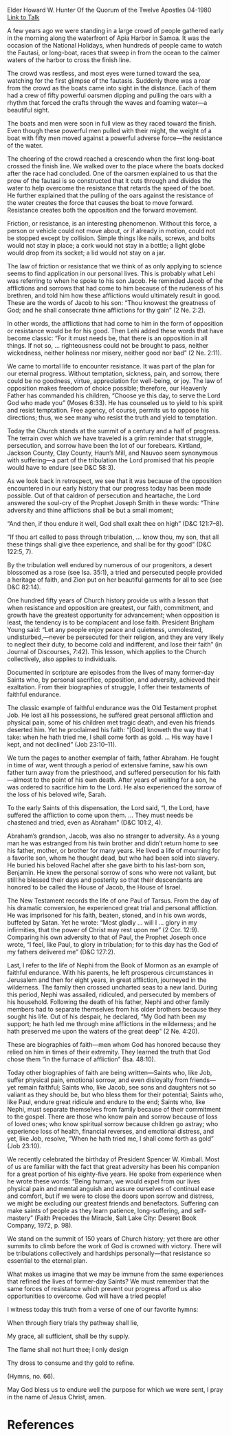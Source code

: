 Elder Howard W. Hunter
Of the Quorum of the Twelve Apostles
04-1980
[Link to Talk](https://www.churchofjesuschrist.org/study/general-conference/1980/04/god-will-have-a-tried-people?lang=eng)

A few years ago we were standing in a large crowd of people gathered early in the morning along the waterfront of Apia Harbor in Samoa. It was the occasion of the National Holidays, when hundreds of people came to watch the Fautasi, or long-boat, races that sweep in from the ocean to the calmer waters of the harbor to cross the finish line.

The crowd was restless, and most eyes were turned toward the sea, watching for the first glimpse of the fautasis. Suddenly there was a roar from the crowd as the boats came into sight in the distance. Each of them had a crew of fifty powerful oarsmen dipping and pulling the oars with a rhythm that forced the crafts through the waves and foaming water—a beautiful sight.

The boats and men were soon in full view as they raced toward the finish. Even though these powerful men pulled with their might, the weight of a boat with fifty men moved against a powerful adverse force—the resistance of the water.

The cheering of the crowd reached a crescendo when the first long-boat crossed the finish line. We walked over to the place where the boats docked after the race had concluded. One of the oarsmen explained to us that the prow of the fautasi is so constructed that it cuts through and divides the water to help overcome the resistance that retards the speed of the boat. He further explained that the pulling of the oars against the resistance of the water creates the force that causes the boat to move forward. Resistance creates both the opposition and the forward movement.

Friction, or resistance, is an interesting phenomenon. Without this force, a person or vehicle could not move about, or if already in motion, could not be stopped except by collision. Simple things like nails, screws, and bolts would not stay in place; a cork would not stay in a bottle; a light globe would drop from its socket; a lid would not stay on a jar.

The law of friction or resistance that we think of as only applying to science seems to find application in our personal lives. This is probably what Lehi was referring to when he spoke to his son Jacob. He reminded Jacob of the afflictions and sorrows that had come to him because of the rudeness of his brethren, and told him how these afflictions would ultimately result in good. These are the words of Jacob to his son: “Thou knowest the greatness of God; and he shall consecrate thine afflictions for thy gain” (2 Ne. 2:2).

In other words, the afflictions that had come to him in the form of opposition or resistance would be for his good. Then Lehi added these words that have become classic: “For it must needs be, that there is an opposition in all things. If not so, … righteousness could not be brought to pass, neither wickedness, neither holiness nor misery, neither good nor bad” (2 Ne. 2:11).

We came to mortal life to encounter resistance. It was part of the plan for our eternal progress. Without temptation, sickness, pain, and sorrow, there could be no goodness, virtue, appreciation for well-being, or joy. The law of opposition makes freedom of choice possible; therefore, our Heavenly Father has commanded his children, “Choose ye this day, to serve the Lord God who made you” (Moses 6:33). He has counseled us to yield to his spirit and resist temptation. Free agency, of course, permits us to oppose his directions; thus, we see many who resist the truth and yield to temptation.

Today the Church stands at the summit of a century and a half of progress. The terrain over which we have traveled is a grim reminder that struggle, persecution, and sorrow have been the lot of our forebears. Kirtland, Jackson County, Clay County, Haun’s Mill, and Nauvoo seem synonymous with suffering—a part of the tribulation the Lord promised that his people would have to endure (see D&C 58:3).

As we look back in retrospect, we see that it was because of the opposition encountered in our early history that our progress today has been made possible. Out of that caldron of persecution and heartache, the Lord answered the soul-cry of the Prophet Joseph Smith in these words: “Thine adversity and thine afflictions shall be but a small moment;

“And then, if thou endure it well, God shall exalt thee on high” (D&C 121:7–8).

“If thou art called to pass through tribulation, … know thou, my son, that all these things shall give thee experience, and shall be for thy good” (D&C 122:5, 7).

By the tribulation well endured by numerous of our progenitors, a desert blossomed as a rose (see Isa. 35:1), a tried and persecuted people provided a heritage of faith, and Zion put on her beautiful garments for all to see (see D&C 82:14).

One hundred fifty years of Church history provide us with a lesson that when resistance and opposition are greatest, our faith, commitment, and growth have the greatest opportunity for advancement; when opposition is least, the tendency is to be complacent and lose faith. President Brigham Young said: “Let any people enjoy peace and quietness, unmolested, undisturbed,—never be persecuted for their religion, and they are very likely to neglect their duty, to become cold and indifferent, and lose their faith” (in Journal of Discourses, 7:42). This lesson, which applies to the Church collectively, also applies to individuals.

Documented in scripture are episodes from the lives of many former-day Saints who, by personal sacrifice, opposition, and adversity, achieved their exaltation. From their biographies of struggle, I offer their testaments of faithful endurance.

The classic example of faithful endurance was the Old Testament prophet Job. He lost all his possessions, he suffered great personal affliction and physical pain, some of his children met tragic death, and even his friends deserted him. Yet he proclaimed his faith: “[God] knoweth the way that I take: when he hath tried me, I shall come forth as gold. … His way have I kept, and not declined” (Job 23:10–11).

We turn the pages to another exemplar of faith, father Abraham. He fought in time of war, went through a period of extensive famine, saw his own father turn away from the priesthood, and suffered persecution for his faith—almost to the point of his own death. After years of waiting for a son, he was ordered to sacrifice him to the Lord. He also experienced the sorrow of the loss of his beloved wife, Sarah.



To the early Saints of this dispensation, the Lord said, “I, the Lord, have suffered the affliction to come upon them. … They must needs be chastened and tried, even as Abraham” (D&C 101:2, 4).

Abraham’s grandson, Jacob, was also no stranger to adversity. As a young man he was estranged from his twin brother and didn’t return home to see his father, mother, or brother for many years. He lived a life of mourning for a favorite son, whom he thought dead, but who had been sold into slavery. He buried his beloved Rachel after she gave birth to his last-born son, Benjamin. He knew the personal sorrow of sons who were not valiant, but still he blessed their days and posterity so that their descendants are honored to be called the House of Jacob, the House of Israel.

The New Testament records the life of one Paul of Tarsus. From the day of his dramatic conversion, he experienced great trial and personal affliction. He was imprisoned for his faith, beaten, stoned, and in his own words, buffeted by Satan. Yet he wrote: “Most gladly … will I … glory in my infirmities, that the power of Christ may rest upon me” (2 Cor. 12:9). Comparing his own adversity to that of Paul, the Prophet Joseph once wrote, “I feel, like Paul, to glory in tribulation; for to this day has the God of my fathers delivered me” (D&C 127:2).

Last, I refer to the life of Nephi from the Book of Mormon as an example of faithful endurance. With his parents, he left prosperous circumstances in Jerusalem and then for eight years, in great affliction, journeyed in the wilderness. The family then crossed uncharted seas to a new land. During this period, Nephi was assailed, ridiculed, and persecuted by members of his household. Following the death of his father, Nephi and other family members had to separate themselves from his older brothers because they sought his life. Out of his despair, he declared, “My God hath been my support; he hath led me through mine afflictions in the wilderness; and he hath preserved me upon the waters of the great deep” (2 Ne. 4:20).

These are biographies of faith—men whom God has honored because they relied on him in times of their extremity. They learned the truth that God chose them “in the furnace of affliction” (Isa. 48:10).

Today other biographies of faith are being written—Saints who, like Job, suffer physical pain, emotional sorrow, and even disloyalty from friends—yet remain faithful; Saints who, like Jacob, see sons and daughters not so valiant as they should be, but who bless them for their potential; Saints who, like Paul, endure great ridicule and endure to the end; Saints who, like Nephi, must separate themselves from family because of their commitment to the gospel. There are those who know pain and sorrow because of loss of loved ones; who know spiritual sorrow because children go astray; who experience loss of health, financial reverses, and emotional distress, and yet, like Job, resolve, “When he hath tried me, I shall come forth as gold” (Job 23:10).

We recently celebrated the birthday of President Spencer W. Kimball. Most of us are familiar with the fact that great adversity has been his companion for a great portion of his eighty-five years. He spoke from experience when he wrote these words: “Being human, we would expel from our lives physical pain and mental anguish and assure ourselves of continual ease and comfort, but if we were to close the doors upon sorrow and distress, we might be excluding our greatest friends and benefactors. Suffering can make saints of people as they learn patience, long-suffering, and self-mastery” (Faith Precedes the Miracle, Salt Lake City: Deseret Book Company, 1972, p. 98).

We stand on the summit of 150 years of Church history; yet there are other summits to climb before the work of God is crowned with victory. There will be tribulations collectively and hardships personally—that resistance so essential to the eternal plan.

What makes us imagine that we may be immune from the same experiences that refined the lives of former-day Saints? We must remember that the same forces of resistance which prevent our progress afford us also opportunities to overcome. God will have a tried people!

I witness today this truth from a verse of one of our favorite hymns:





When through fiery trials thy pathway shall lie,

My grace, all sufficient, shall be thy supply.

The flame shall not hurt thee; I only design

Thy dross to consume and thy gold to refine.





(Hymns, no. 66).





May God bless us to endure well the purpose for which we were sent, I pray in the name of Jesus Christ, amen.

# References
